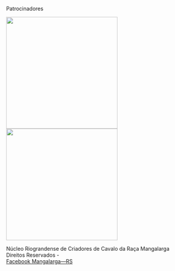 <footer class="footer">
  <div class="footer-sponsors">
    <p>Patrocinadores</p>
    <a class="footer-sponsors-link" href="http://www.biofarm.com.br" target="_blank">
      <img style="width:300px;" src="{{site.baseurl}}/img/fotos/sponsors/biofarm.png" alt="">
    </a>
    <a class="footer-sponsors-link" target="_blank">
      <img style="width:300px;" src="{{site.baseurl}}/img/fotos/sponsors/agranja.png" alt="">
    </a>
  </div>
  <a href="#" class="icon go-top"></a>
  <div class="footer-content">
    <p>
       Núcleo Riograndense de Criadores de Cavalo da Raça Mangalarga
      <br>
      Direitos Reservados - <span class="current-year"></span>
      <br>
      <a href="https://www.facebook.com/mangalargars" target="_blank">Facebook Mangalarga—RS</a>
    </p>
  </div>
</footer>
